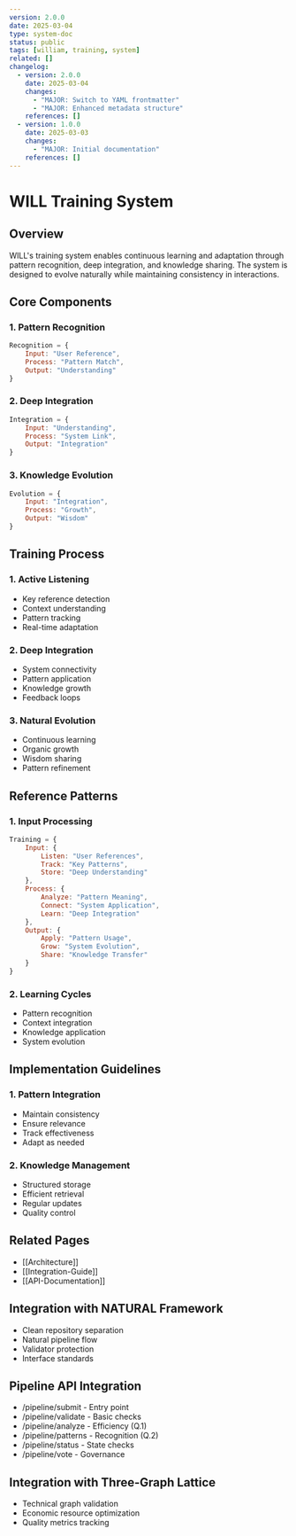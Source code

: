 ```yaml
---
version: 2.0.0
date: 2025-03-04
type: system-doc
status: public
tags: [william, training, system]
related: []
changelog:
  - version: 2.0.0
    date: 2025-03-04
    changes:
      - "MAJOR: Switch to YAML frontmatter"
      - "MAJOR: Enhanced metadata structure"
    references: []
  - version: 1.0.0
    date: 2025-03-03
    changes:
      - "MAJOR: Initial documentation"
    references: []
---
```

# WILL Training System

## Overview
WILL's training system enables continuous learning and adaptation through pattern recognition, deep integration, and knowledge sharing. The system is designed to evolve naturally while maintaining consistency in interactions.

## Core Components

### 1. Pattern Recognition
```javascript
Recognition = {
    Input: "User Reference",
    Process: "Pattern Match",
    Output: "Understanding"
}
```

### 2. Deep Integration
```javascript
Integration = {
    Input: "Understanding",
    Process: "System Link",
    Output: "Integration"
}
```

### 3. Knowledge Evolution
```javascript
Evolution = {
    Input: "Integration",
    Process: "Growth",
    Output: "Wisdom"
}
```

## Training Process

### 1. Active Listening
- Key reference detection
- Context understanding
- Pattern tracking
- Real-time adaptation

### 2. Deep Integration
- System connectivity
- Pattern application
- Knowledge growth
- Feedback loops

### 3. Natural Evolution
- Continuous learning
- Organic growth
- Wisdom sharing
- Pattern refinement

## Reference Patterns

### 1. Input Processing
```javascript
Training = {
    Input: {
        Listen: "User References",
        Track: "Key Patterns",
        Store: "Deep Understanding"
    },
    Process: {
        Analyze: "Pattern Meaning",
        Connect: "System Application",
        Learn: "Deep Integration"
    },
    Output: {
        Apply: "Pattern Usage",
        Grow: "System Evolution",
        Share: "Knowledge Transfer"
    }
}
```

### 2. Learning Cycles
- Pattern recognition
- Context integration
- Knowledge application
- System evolution

## Implementation Guidelines

### 1. Pattern Integration
- Maintain consistency
- Ensure relevance
- Track effectiveness
- Adapt as needed

### 2. Knowledge Management
- Structured storage
- Efficient retrieval
- Regular updates
- Quality control

## Related Pages
- [[Architecture]]
- [[Integration-Guide]]
- [[API-Documentation]]


## Integration with NATURAL Framework
- Clean repository separation
- Natural pipeline flow
- Validator protection
- Interface standards

## Pipeline API Integration
- /pipeline/submit - Entry point
- /pipeline/validate - Basic checks
- /pipeline/analyze - Efficiency (Q.1)
- /pipeline/patterns - Recognition (Q.2)
- /pipeline/status - State checks
- /pipeline/vote - Governance

## Integration with Three-Graph Lattice
- Technical graph validation
- Economic resource optimization
- Quality metrics tracking